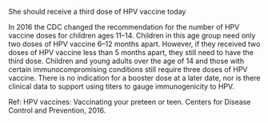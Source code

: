 She should receive a third dose of HPV vaccine today

In 2016 the CDC changed the recommendation for the number of HPV vaccine doses for children ages 11–14. Children in this age group need only two doses of HPV vaccine 6–12 months apart. However, if they received two doses of HPV vaccine less than 5 months apart, they still need to have the third dose. Children and young adults over the age of 14 and those with certain immunocompromising conditions still require three doses of HPV vaccine. There is no indication for a booster dose at a later date, nor is there clinical data to support using titers to gauge immunogenicity to HPV.

Ref: HPV vaccines: Vaccinating your preteen or teen. Centers for Disease Control and Prevention, 2016.